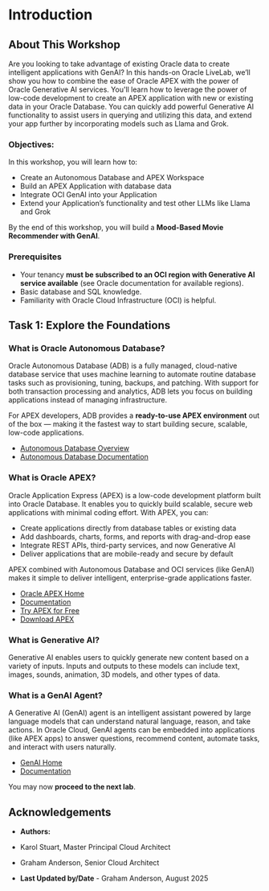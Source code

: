 # Introduction

## About This Workshop

Are you looking to take advantage of existing Oracle data to create intelligent applications with GenAI? In this hands-on Oracle LiveLab, we’ll show you how to combine the ease of Oracle APEX with the power of Oracle Generative AI services. You'll learn how to leverage the power of low-code development to create an APEX application with new or existing data in your Oracle Database. You can quickly add powerful Generative AI functionality to assist users in querying and utilizing this data, and extend your app further by incorporating models such as Llama and Grok.

### Objectives: 

In this workshop, you will learn how to:

* Create an Autonomous Database and APEX Workspace  
* Build an APEX Application with database data  
* Integrate OCI GenAI into your Application  
* Extend your Application’s functionality and test other LLMs like Llama and Grok  

By the end of this workshop, you will build a **Mood-Based Movie Recommender with GenAI**.  
 

### Prerequisites

* Your tenancy **must be subscribed to an OCI region with Generative AI service available** (see Oracle documentation for available regions).  
* Basic database and SQL knowledge.  
* Familiarity with Oracle Cloud Infrastructure (OCI) is helpful.  


## Task 1: Explore the Foundations


### **What is Oracle Autonomous Database?**

Oracle Autonomous Database (ADB) is a fully managed, cloud-native database service that uses machine learning to automate routine database tasks such as provisioning, tuning, backups, and patching. With support for both transaction processing and analytics, ADB lets you focus on building applications instead of managing infrastructure.  

For APEX developers, ADB provides a **ready-to-use APEX environment** out of the box — making it the fastest way to start building secure, scalable, low-code applications.  

- [Autonomous Database Overview](https://www.oracle.com/autonomous-database/)  
- [Autonomous Database Documentation](https://docs.oracle.com/en/cloud/paas/autonomous-database/index.html)  


### **What is Oracle APEX?**  

Oracle Application Express (APEX) is a low-code development platform built into Oracle Database. It enables you to quickly build scalable, secure web applications with minimal coding effort. With APEX, you can:  

* Create applications directly from database tables or existing data  
* Add dashboards, charts, forms, and reports with drag-and-drop ease  
* Integrate REST APIs, third-party services, and now Generative AI  
* Deliver applications that are mobile-ready and secure by default  

APEX combined with Autonomous Database and OCI services (like GenAI) makes it simple to deliver intelligent, enterprise-grade applications faster.  

- [Oracle APEX Home](https://apex.oracle.com/en/)  
- [Documentation](https://docs.oracle.com/en/database/oracle/apex/index.html)  
- [Try APEX for Free](https://apex.oracle.com/en/learn/getting-started/)  
- [Download APEX](https://www.oracle.com/tools/downloads/apex-downloads/)  


### **What is Generative AI?** 

Generative AI enables users to quickly generate new content based on a variety of inputs. Inputs and outputs to these models can include text, images, sounds, animation, 3D models, and other types of data.  


### **What is a GenAI Agent?**

A Generative AI (GenAI) agent is an intelligent assistant powered by large language models that can understand natural language, reason, and take actions. In Oracle Cloud, GenAI agents can be embedded into applications (like APEX apps) to answer questions, recommend content, automate tasks, and interact with users naturally.  

- [GenAI Home](https://www.oracle.com/artificial-intelligence/generative-ai/)  
- [Documentation](https://docs.oracle.com/en-us/iaas/Content/generative-ai/home.htm)  

You may now **proceed to the next lab**.  

## Acknowledgements  

* **Authors:**  
* Karol Stuart, Master Principal Cloud Architect  
* Graham Anderson, Senior Cloud Architect  

* **Last Updated by/Date** - Graham Anderson, August 2025  
